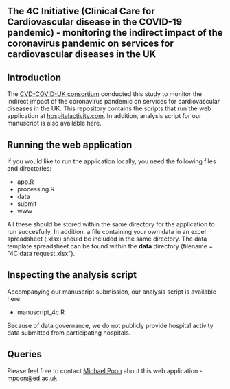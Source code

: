 ## The 4C Initiative (Clinical Care for Cardiovascular disease in the COVID-19 pandemic) - monitoring the indirect impact of the coronavirus pandemic on services for cardiovascular diseases in the UK

## Introduction
The [CVD-COVID-UK consortium](https://www.hdruk.ac.uk/news/improving-the-nations-cardio-vascular-health-the-bhf-data-science-centre/) conducted this study to monitor the indirect impact of the coronavirus pandemic on services for cardiovascular diseases in the UK. This repository contains the scripts that run the web application at [hospitalactivity.com](http://hospitalactivity.com). In addition, analysis script for our manuscript is also available here. 

## Running the web application
If you would like to run the application locally, you need the following files and directories:
- app.R
- processing.R
- data
- submit
- www

All these should be stored within the same directory for the application to run succesfully. In addition, a file containing your own data in an excel spreadsheet (.xlsx) should be included in the same directory. The data template spreadsheet can be found within the **data** directory (filename = "4C data request.xlsx").

## Inspecting the analysis script
Accompanying our manuscript submission, our analysis script is available here:
- manuscript_4c.R

Because of data governance, we do not publicly provide hospital activity data submitted from participating hospitals. 


## Queries
Please feel free to contact [Michael Poon](https://twitter.com/MchaelPoon) about this web application - [mpoon@ed.ac.uk](mailto:mpoon@ed.ac.uk)
